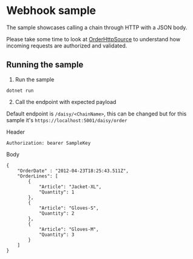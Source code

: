 # Webhook sample

The sample showcases calling a chain through HTTP with a JSON body.

Please take some time to look at [OrderHttpSource](Sources/OrderHttpSource.cs) to understand how incoming requests are authorized and validated.

## Running the sample

1. Run the sample
```
dotnet run
```

2. Call the endpoint with expected payload

Default endpoint is `/daisy/<ChainName>`, this can be changed but  for this sample it's `https://localhost:5001/daisy/order`

Header
```
Authorization: bearer SampleKey
```

Body
```
{
    "OrderDate" : "2012-04-23T18:25:43.511Z",
    "OrderLines": [
        {
            "Article": "Jacket-XL",
            "Quantity": 1
        },
        {
            "Article": "Gloves-S",
            "Quantity": 2
        },
        {
            "Article": "Gloves-M",
            "Quantity": 3
        }
    ]
}
```